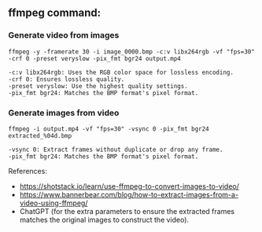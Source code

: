 ## ffmpeg command:

### Generate video from images
`ffmpeg -y -framerate 30 -i image_0000.bmp -c:v libx264rgb -vf "fps=30" -crf 0 -preset veryslow -pix_fmt bgr24 output.mp4`
```
-c:v libx264rgb: Uses the RGB color space for lossless encoding.
-crf 0: Ensures lossless quality.
-preset veryslow: Use the highest quality settings.
-pix_fmt bgr24: Matches the BMP format's pixel format.
```

### Generate images from video
`ffmpeg -i output.mp4 -vf "fps=30" -vsync 0 -pix_fmt bgr24 extracted_%04d.bmp`
```
-vsync 0: Extract frames without duplicate or drop any frame.
-pix_fmt bgr24: Matches the BMP format's pixel format.
```

References:

- https://shotstack.io/learn/use-ffmpeg-to-convert-images-to-video/
- https://www.bannerbear.com/blog/how-to-extract-images-from-a-video-using-ffmpeg/
- ChatGPT (for the extra parameters to ensure the extracted frames matches the original images to construct the video).
